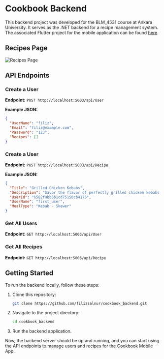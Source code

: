 # Cookbook Backend

This backend project was developed for the BLM_4531 course at Ankara University. It serves as the .NET backend for a recipe management system. The associated Flutter project for the mobile application can be found [here](https://github.com/filizsalnur/cookbook_mobile).

## Recipes Page
![Recipes Page](https://github.com/filizsalnur/cookbook_backend/assets/92436947/e28a692f-7109-4d3c-ad83-a313e396986e)

## API Endpoints

### Create a User
**Endpoint:** `POST http://localhost:5003/api/User`

**Example JSON:**
```json
{
  "UserName": "filiz",
  "Email": "filiz@example.com",
  "Password": "123",
  "Recipes": []
}
```
### Create a User
**Endpoint:**  `POST http://localhost:5003/api/Recipe`

**Example JSON:**
```json
{
  "Title": "Grilled Chicken Kebabs",
  "Description": "Savor the flavor of perfectly grilled chicken kebabs with aromatic spices.",
  "UserId": "6582f9bb5b1cd75150cb4175",
  "UserName": "first_user",
  "MealType": "Kebab - Skewer"
}
```

### Get All Users
**Endpoint:** `GET http://localhost:5003/api/User`

### Get All Recipes
**Endpoint:**  `GET http://localhost:5003/api/Recipe`

## Getting Started

To run the backend locally, follow these steps:

1. Clone this repository:
   ```bash
   git clone https://github.com/filizsalnur/cookbook_backend.git
   ```

2. Navigate to the project directory:
   ```bash
   cd cookbook_backend
   ```

3. Run the backend application.

Now, the backend server should be up and running, and you can start using the API endpoints to manage users and recipes for the Cookbook Mobile App.

